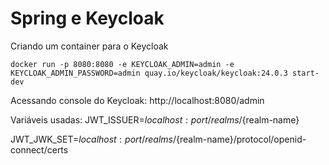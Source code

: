 # Spring e Keycloak

Criando um container para o Keycloak

```
docker run -p 8080:8080 -e KEYCLOAK_ADMIN=admin -e KEYCLOAK_ADMIN_PASSWORD=admin quay.io/keycloak/keycloak:24.0.3 start-dev
```
Acessando console do Keycloak: http://localhost:8080/admin

Variáveis usadas:
JWT_ISSUER=${localhost:port}/realms/${realm-name}

JWT_JWK_SET=${localhost:port}/realms/${realm-name}/protocol/openid-connect/certs
